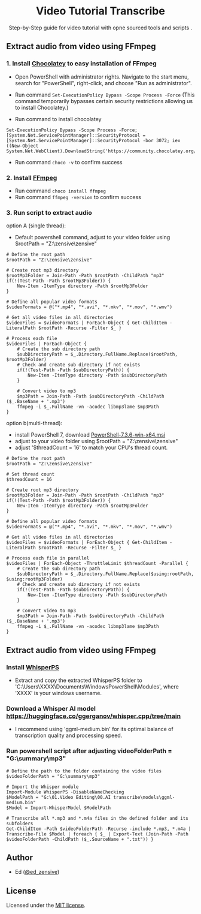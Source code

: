 

  <h1 align="center">Video Tutorial Transcribe</h1>
<p align="center">
  Step-by-Step guide for video tutorial with opne sourced tools and scripts . 
</p>


## Extract audio from video using FFmpeg
### 1. Install [Chocolatey](https://chocolatey.org/install#individual) to easy installation of FFmpeg
- Open PowerShell with administrator rights. Navigate to the start menu, search for "PowerShell", right-click, and choose "Run as administrator".
- Run command `Set-ExecutionPolicy Bypass -Scope Process -Force`
(This command temporarily bypasses certain security restrictions allowing us to install Chocolatey.)

- Run command to install chocolatey
```
Set-ExecutionPolicy Bypass -Scope Process -Force; [System.Net.ServicePointManager]::SecurityProtocol = [System.Net.ServicePointManager]::SecurityProtocol -bor 3072; iex ((New-Object
System.Net.WebClient).DownloadString('https://community.chocolatey.org/install.ps1'))
```
- Run command `choco -v` to confirm success

### 2. Install [FFmpeg](https://github.com/FFmpeg/FFmpeg)
- Run command `choco install ffmpeg`
- Run command `ffmpeg -version` to confirm success

### 3. Run script to extract audio
option A (single thread):
- Default powershell command, adjust to your video folder using $rootPath = "Z:\zensive\zensive"
```
# Define the root path
$rootPath = "Z:\zensive\zensive"

# Create root mp3 directory
$rootMp3Folder = Join-Path -Path $rootPath -ChildPath "mp3"
if(!(Test-Path -Path $rootMp3Folder)) {
    New-Item -ItemType directory -Path $rootMp3Folder
}

# Define all popular video formats
$videoFormats = @("*.mp4", "*.avi", "*.mkv", "*.mov", "*.wmv")

# Get all video files in all directories
$videoFiles = $videoFormats | ForEach-Object { Get-ChildItem -LiteralPath $rootPath -Recurse -Filter $_ }

# Process each file
$videoFiles | ForEach-Object {
    # Create the sub directory path
    $subDirectoryPath = $_.Directory.FullName.Replace($rootPath, $rootMp3Folder)
    # Check and create sub directory if not exists
    if(!(Test-Path -Path $subDirectoryPath)) {
        New-Item -ItemType directory -Path $subDirectoryPath
    }

    # Convert video to mp3
    $mp3Path = Join-Path -Path $subDirectoryPath -ChildPath ($_.BaseName + '.mp3')
    ffmpeg -i $_.FullName -vn -acodec libmp3lame $mp3Path
}
```

option b(multi-thread):
- install PowerShell 7, download [PowerShell-7.3.6-win-x64.msi](https://learn.microsoft.com/en-us/powershell/scripting/install/installing-powershell-on-windows?view=powershell-7.3#msi) 
- adjust to your video folder using $rootPath = "Z:\zensive\zensive"
- adjust '$threadCount = 16' to match your CPU's thread count.
```
# Define the root path
$rootPath = "Z:\zensive\zensive"

# Set thread count
$threadCount = 16

# Create root mp3 directory
$rootMp3Folder = Join-Path -Path $rootPath -ChildPath "mp3"
if(!(Test-Path -Path $rootMp3Folder)) {
    New-Item -ItemType directory -Path $rootMp3Folder
}

# Define all popular video formats
$videoFormats = @("*.mp4", "*.avi", "*.mkv", "*.mov", "*.wmv")

# Get all video files in all directories
$videoFiles = $videoFormats | ForEach-Object { Get-ChildItem -LiteralPath $rootPath -Recurse -Filter $_ }

# Process each file in parallel
$videoFiles | ForEach-Object -ThrottleLimit $threadCount -Parallel {
    # Create the sub directory path
    $subDirectoryPath = $_.Directory.FullName.Replace($using:rootPath, $using:rootMp3Folder)
    # Check and create sub directory if not exists
    if(!(Test-Path -Path $subDirectoryPath)) {
        New-Item -ItemType directory -Path $subDirectoryPath
    }

    # Convert video to mp3
    $mp3Path = Join-Path -Path $subDirectoryPath -ChildPath ($_.BaseName + '.mp3')
    ffmpeg -i $_.FullName -vn -acodec libmp3lame $mp3Path
}
```
     


## Extract audio from video using FFmpeg
### Install [WhisperPS](https://github.com/Const-me/Whisper/releases) 
- Extract and copy the extracted WhisperPS folder  to 'C:\Users\XXXX\Documents\WindowsPowerShell\Modules', where 'XXXX' is your windows username.
### Download a Whisper AI model  https://huggingface.co/ggerganov/whisper.cpp/tree/main 
-  I recommend using 'ggml-medium.bin' for its optimal balance of transcription quality and processing speed.
### Run powershell script after adjusting videoFolderPath = "G:\summary\mp3"
```
# Define the path to the folder containing the video files
$videoFolderPath = "G:\summary\mp3"

# Import the Whisper module
Import-Module WhisperPS -DisableNameChecking
$ModelPath = "G:\01.Video Editing\00.AI transcribe\models\ggml-medium.bin"
$Model = Import-WhisperModel $ModelPath

# Transcribe all *.mp3 and *.m4a files in the defined folder and its subfolders
Get-ChildItem -Path $videoFolderPath -Recurse -include *.mp3, *.m4a | Transcribe-File $Model | foreach { $_ | Export-Text (Join-Path -Path $videoFolderPath -ChildPath ($_.SourceName + ".txt")) }
```


## Author

- Ed ([@ed_zensive](https://twitter.com/zensive_ed))

## License

Licensed under the [MIT license](https://github.com/steven-tey/novel/blob/main/LICENSE.md).
